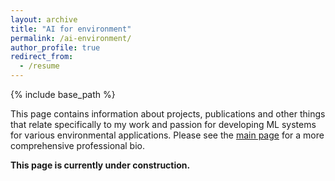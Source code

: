 ```yaml
---
layout: archive
title: "AI for environment"
permalink: /ai-environment/
author_profile: true
redirect_from:
  - /resume
---
```


{% include base_path %}

This page contains information about projects, publications and other things that relate specifically to my work and passion for developing ML systems for various environmental applications. Please see the [main page](https://aleksispi.github.io) for a more comprehensive professional bio.

**This page is currently under construction.**
